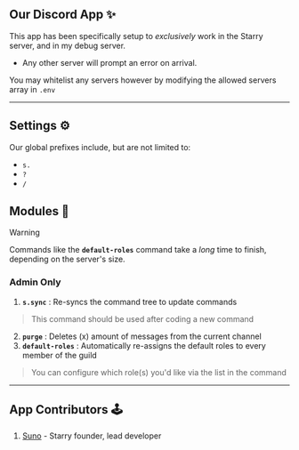 ## Our Discord App ✨
This app has been specifically setup to _exclusively_ work in the Starry server, and in my debug server.
- Any other server will prompt an error on arrival.

You may whitelist any servers however by modifying the allowed servers array in `.env`

---

## Settings ⚙️
Our global prefixes include, but are not limited to:
- `s.`
- `?`
- `/`

## Modules 📜
> [!WARNING]
> Commands like the **`default-roles`** command take a _long_ time to finish, depending on the server's size.
### Admin Only
1. **`s.sync`** : Re-syncs the command tree to update commands
> This command should be used after coding a new command
2. **`purge`** : Deletes (x) amount of messages from the current channel
3. **`default-roles`** : Automatically re-assigns the default roles to every member of the guild
> You can configure which role(s) you'd like via the list in the command

---

## App Contributors 🕹️
1. [Suno](https://github.com/mr-suno) - Starry founder, lead developer
